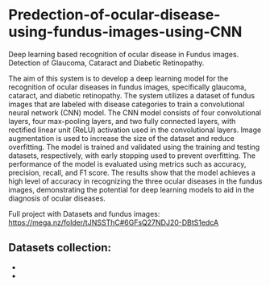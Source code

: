 # Predection-of-ocular-disease-using-fundus-images-using-CNN
Deep learning based recognition of ocular disease in Fundus images. Detection of Glaucoma, Cataract and Diabetic Retinopathy.

The aim of this system is to develop a deep learning model for the recognition of ocular diseases in fundus images, specifically glaucoma, cataract, and diabetic retinopathy. The system utilizes a dataset of fundus images that are labeled with disease categories to train a convolutional neural network (CNN) model. The CNN model consists of four convolutional layers, four max-pooling layers, and two fully connected layers, with rectified linear unit (ReLU) activation used in the convolutional layers. Image augmentation is used to increase the size of the dataset and reduce overfitting. The model is trained and validated using the training and testing datasets, respectively, with early stopping used to prevent overfitting. The performance of the model is evaluated using metrics such as accuracy, precision, recall, and F1 score. The results show that the model achieves a high level of accuracy in recognizing the three ocular diseases in the fundus images, demonstrating the potential for deep learning models to aid in the diagnosis of ocular diseases.

Full project with Datasets and fundus images:
https://mega.nz/folder/tJNSSThC#6GFsQ27NDJ20-DBtS1edcA

Datasets collection:
- 
-
-
